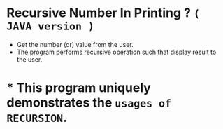 # Recursive Number In Printing ? `( JAVA version )`

* Get the number (or) value from the user.
* The program performs recursive operation such that display result to the user.
# * This program uniquely demonstrates the `usages of RECURSION`.